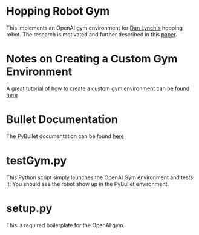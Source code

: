 # Hopping Robot Gym
This implements an OpenAI gym environment for [Dan Lynch's](https://robotics.northwestern.edu/people/profiles/students/lynch-dan.html) hopping robot. The research is motivated and further described in this [paper](https://ieeexplore.ieee.org/document/9018262).

# Notes on Creating a Custom Gym Environment 
A great tutorial of how to create a custom gym environment can be found [here](https://medium.com/@apoddar573/making-your-own-custom-environment-in-gym-c3b65ff8cdaa)

# Bullet Documentation
The PyBullet documentation can be found [here](https://docs.google.com/document/d/10sXEhzFRSnvFcl3XxNGhnD4N2SedqwdAvK3dsihxVUA/edit#)

# testGym.py
This Python script simply launches the OpenAI Gym environment and tests it. You should see the robot show up in the PyBullet environment.

# setup.py
This is required boilerplate for the OpenAI gym. 
